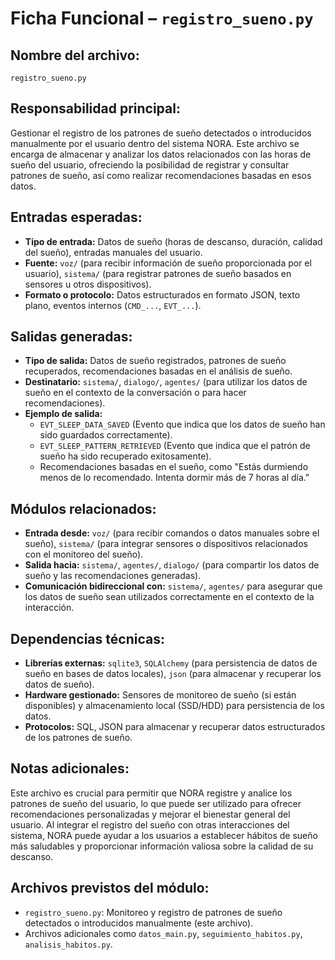 # Ficha Funcional – `registro_sueno.py`

## Nombre del archivo:
`registro_sueno.py`

## Responsabilidad principal:
Gestionar el registro de los patrones de sueño detectados o introducidos manualmente por el usuario dentro del sistema NORA. Este archivo se encarga de almacenar y analizar los datos relacionados con las horas de sueño del usuario, ofreciendo la posibilidad de registrar y consultar patrones de sueño, así como realizar recomendaciones basadas en esos datos.

## Entradas esperadas:
- **Tipo de entrada:** Datos de sueño (horas de descanso, duración, calidad del sueño), entradas manuales del usuario.
- **Fuente:** `voz/` (para recibir información de sueño proporcionada por el usuario), `sistema/` (para registrar patrones de sueño basados en sensores u otros dispositivos).
- **Formato o protocolo:** Datos estructurados en formato JSON, texto plano, eventos internos (`CMD_...`, `EVT_...`).

## Salidas generadas:
- **Tipo de salida:** Datos de sueño registrados, patrones de sueño recuperados, recomendaciones basadas en el análisis de sueño.
- **Destinatario:** `sistema/`, `dialogo/`, `agentes/` (para utilizar los datos de sueño en el contexto de la conversación o para hacer recomendaciones).
- **Ejemplo de salida:**
  - `EVT_SLEEP_DATA_SAVED` (Evento que indica que los datos de sueño han sido guardados correctamente).
  - `EVT_SLEEP_PATTERN_RETRIEVED` (Evento que indica que el patrón de sueño ha sido recuperado exitosamente).
  - Recomendaciones basadas en el sueño, como "Estás durmiendo menos de lo recomendado. Intenta dormir más de 7 horas al día."

## Módulos relacionados:
- **Entrada desde:** `voz/` (para recibir comandos o datos manuales sobre el sueño), `sistema/` (para integrar sensores o dispositivos relacionados con el monitoreo del sueño).
- **Salida hacia:** `sistema/`, `agentes/`, `dialogo/` (para compartir los datos de sueño y las recomendaciones generadas).
- **Comunicación bidireccional con:** `sistema/`, `agentes/` para asegurar que los datos de sueño sean utilizados correctamente en el contexto de la interacción.

## Dependencias técnicas:
- **Librerías externas:** `sqlite3`, `SQLAlchemy` (para persistencia de datos de sueño en bases de datos locales), `json` (para almacenar y recuperar los datos de sueño).
- **Hardware gestionado:** Sensores de monitoreo de sueño (si están disponibles) y almacenamiento local (SSD/HDD) para persistencia de los datos.
- **Protocolos:** SQL, JSON para almacenar y recuperar datos estructurados de los patrones de sueño.

## Notas adicionales:
Este archivo es crucial para permitir que NORA registre y analice los patrones de sueño del usuario, lo que puede ser utilizado para ofrecer recomendaciones personalizadas y mejorar el bienestar general del usuario. Al integrar el registro del sueño con otras interacciones del sistema, NORA puede ayudar a los usuarios a establecer hábitos de sueño más saludables y proporcionar información valiosa sobre la calidad de su descanso.

## Archivos previstos del módulo:
- `registro_sueno.py`: Monitoreo y registro de patrones de sueño detectados o introducidos manualmente (este archivo).
- Archivos adicionales como `datos_main.py`, `seguimiento_habitos.py`, `analisis_habitos.py`.
